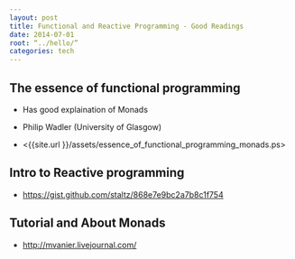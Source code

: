 ```yaml
---
layout: post
title: Functional and Reactive Programming - Good Readings
date: 2014-07-01
root: “../hello/”
categories: tech
---
```


## The essence of functional programming
* Has good explaination of Monads 
* Philip Wadler (University of Glasgow)

* <{{site.url }}/assets/essence_of_functional_programming_monads.ps>

## Intro to Reactive programming

* <https://gist.github.com/staltz/868e7e9bc2a7b8c1f754>

## Tutorial and About Monads

* http://mvanier.livejournal.com/
